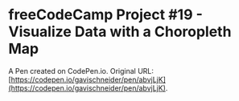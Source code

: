 # freeCodeCamp Project #19 - Visualize Data with a Choropleth Map

A Pen created on CodePen.io. Original URL: [https://codepen.io/gavischneider/pen/abvjLjK](https://codepen.io/gavischneider/pen/abvjLjK).



